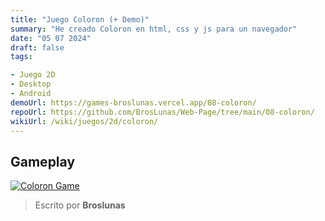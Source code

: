 ```yaml
---
title: "Juego Coloron (+ Demo)"
summary: "He creado Coloron en html, css y js para un navegador"
date: "05 07 2024"
draft: false
tags:

- Juego 2D
- Desktop
- Android
demoUrl: https://games-broslunas.vercel.app/08-coloron/
repoUrl: https://github.com/BrosLunas/Web-Page/tree/main/08-coloron/
wikiUrl: /wiki/juegos/2d/coloron/
---
```


## Gameplay
[![Coloron Game](/img/games/coloron.png)](/video/gameplay/coloron.mp4)

> Escrito por **Broslunas**